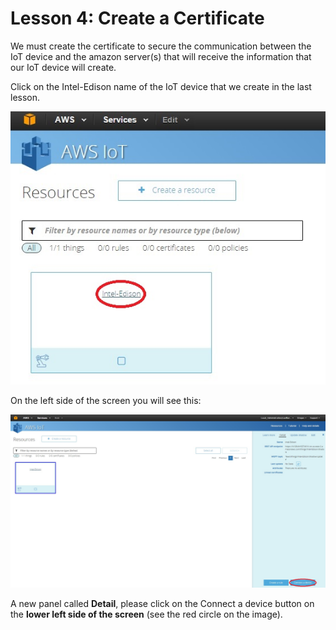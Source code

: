 # Lesson 4: Create a Certificate

We must create the certificate to secure the communication between the IoT device and the amazon server(s) that will receive the information that our IoT device will create.

Click on the Intel-Edison name of the IoT device that we create in the last lesson.

![](21.jpg)

On the left side of the screen you will see this:

![](22.jpg)

A new panel called **Detail**, please click on the Connect a device button on the **lower left side of the screen** (see the red circle on the image).


